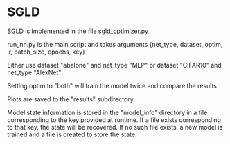 # SGLD

SGLD is implemented in the file sgld_optimizer.py

run_nn.py is the main script and takes arguments {net_type, dataset, optim, lr, batch_size, epochs, key}

Either use dataset "abalone" and net_type "MLP" or dataset "CIFAR10" and net_type "AlexNet"

Setting optim to "both" will train the model twice and compare the results

Plots are saved to the "results" subdirectory.

Model state information is stored in the "model_info" directory in a file corresponding to the key provided at runtime.  If a file exists corresponding to that key, the state will be recovered.  If no such file exists, a new model is trained and a file is created to store the state.
